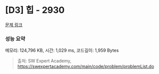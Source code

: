 # [D3] 힙 - 2930 

[문제 링크](https://swexpertacademy.com/main/code/problem/problemDetail.do?contestProbId=AV-Tj7ya3jYDFAXr) 

### 성능 요약

메모리: 124,796 KB, 시간: 1,029 ms, 코드길이: 1,959 Bytes



> 출처: SW Expert Academy, https://swexpertacademy.com/main/code/problem/problemList.do